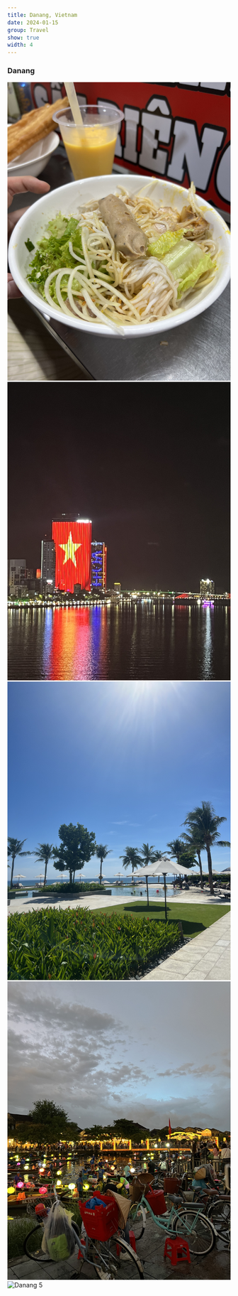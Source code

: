 ```yaml
---
title: Danang, Vietnam
date: 2024-01-15
group: Travel
show: true
width: 4
---
```


### Danang

<div class="scroll-gallery-rect">
  <img src="/assets/images/danang1.jpg" alt="Danang 1"/>
  <img src="/assets/images/danang2.jpg" alt="Danang 2"/>
  <img src="/assets/images/danang3.jpg" alt="Danang 3"/>
  <img src="/assets/images/danang4.jpg" alt="Danang 4"/>
  <img src="/assets/images/danang5.jpg" alt="Danang 5"/>
</div>
